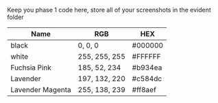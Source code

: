 Keep you phase 1 code here, store all of your screenshots in the evident folder

| Name             | RGB           | HEX     |
|------------------|---------------|---------|
| black            | 0, 0, 0       | #000000 |
| white            | 255, 255, 255 | #FFFFFF |
| Fuchsia Pink     | 185, 52, 234  | #b934ea |
| Lavender         | 197, 132, 220 | #c584dc |
| Lavender Magenta | 255, 138, 239 | #ff8aef |
